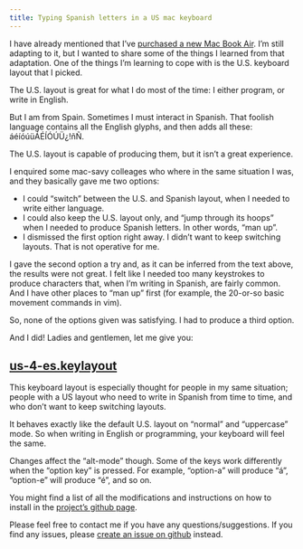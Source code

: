```yaml
---
title: Typing Spanish letters in a US mac keyboard
---
```


I have already mentioned that I’ve [purchased a new Mac Book Air](/blog/2012/07/26/bootstrapping-a-mac-for-development/). I’m still adapting to it, but I wanted to share some of the things I learned from that adaptation. One of the things I’m learning to cope with is the U.S. keyboard layout that I picked.

<!-- MORE -->

The U.S. layout is great for what I do most of the time: I either program, or write in English.

But I am from Spain. Sometimes I must interact in Spanish. That foolish language contains all the English glyphs, and then adds all these: áéíóúüÁÉÍÓÚÜ¿!ñÑ.

The U.S. layout is capable of producing them, but it isn’t a great experience.

I enquired some mac-savy colleages who where in the same situation I was, and they basically gave me two options:

* I could “switch” between the U.S. and Spanish layout, when I needed to write either language.
* I could also keep the U.S. layout only, and “jump through its hoops” when I needed to produce Spanish letters. In other words, “man up”.
* I dismissed the first option right away. I didn’t want to keep switching layouts. That is not operative for me.

I gave the second option a try and, as it can be inferred from the text above, the results were not great. I felt like I needed too many keystrokes to produce characters that, when I’m writing in Spanish, are fairly common. And I have other places to “man up” first (for example, the 20-or-so basic movement commands in vim).

So, none of the options given was satisfying. I had to produce a third option.

And I did! Ladies and gentlemen, let me give you:

## [us-4-es.keylayout](https://github.com/kikito/us-4-es.keylayout)

This keyboard layout is especially thought for people in my same situation; people with a US layout who need to write in Spanish from time to time, and who don’t want to keep switching layouts.

It behaves exactly like the default U.S. layout on “normal” and “uppercase” mode. So when writing in English or programming, your keyboard will feel the same.

Changes affect the “alt-mode” though. Some of the keys work differently when the “option key” is pressed. For example, “option-a” will produce “á”, “option-e” will produce “é”, and so on.

You might find a list of all the modifications and instructions on how to install in the [project’s github page](https://github.com/kikito/us-4-es.keylayout).

Please feel free to contact me if you have any questions/suggestions. If you find any issues, please [create an issue on github](https://github.com/kikito/us-4-es.keylayout/issues/new) instead.
